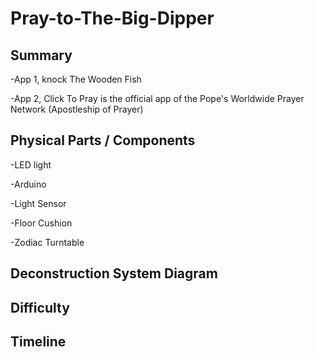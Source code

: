 # Pray-to-The-Big-Dipper

## Summary

-App 1, knock The Wooden Fish

-App 2, Click To Pray is the official app of the Pope's Worldwide Prayer Network (Apostleship of Prayer)

## Physical Parts / Components

-LED light

-Arduino

-Light Sensor

-Floor Cushion

-Zodiac Turntable

## Deconstruction System Diagram

## Difficulty 

## Timeline
